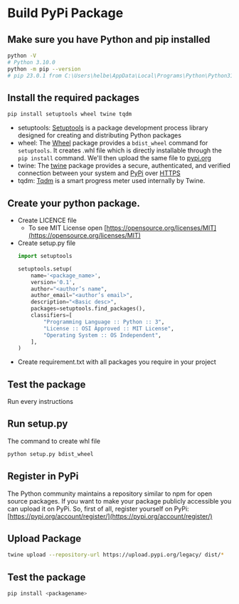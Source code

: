 # Build PyPi Package

## Make sure you have Python and pip installed

```bash
python -V
# Python 3.10.0
python -m pip --version
# pip 23.0.1 from C:\Users\helbe\AppData\Local\Programs\Python\Python310\lib\site-packages\pip (python 3.10)
```
## Install the required packages

```bash
pip install setuptools wheel twine tqdm
```
- setuptools: [Setuptools](https://pypi.org/project/setuptools/) is a package development process library designed for creating and distributing Python packages
- wheel: The [Wheel](https://pypi.org/project/wheel/) package provides a `bdist_wheel` command for `setuptools`. It creates .whl file which is directly installable through the `pip install` command. We'll then upload the same file to [pypi.org](https://pypi.org/)
- twine: The [twine](https://pypi.org/project/twine/) package provides a secure, authenticated, and verified connection between your system and [PyPi](https://pypi.org/) over [HTTPS](https://en.wikipedia.org/wiki/HTTPS)
- tqdm: [Tqdm](https://pypi.org/project/tqdm/) is a smart progress meter used internally by Twine.

## Create your python package.
- Create LICENCE file
  - To see MIT License open [https://opensource.org/licenses/MIT](https://opensource.org/licenses/MIT)
- Create setup.py file
	```python
	import setuptools 

	setuptools.setup( 
		name='<package_name>', 
		version='0.1', 
		author="<author’s name", 
		author_email="<author’s email>", 
		description="<Basic desc>", 
		packages=setuptools.find_packages(), 
		classifiers=[
			"Programming Language :: Python :: 3", 
			"License :: OSI Approved :: MIT License", 
			"Operating System :: OS Independent", 
		],
	)
	```
- Create requirement.txt with all packages you require in your project

## Test the package
Run every instructions 

## Run setup.py
The command to create whl file
```bash
python setup.py bdist_wheel
```

## Register in PyPi
The Python community maintains a repository similar to npm for open source packages. If you want to make your package publicly accessible you can upload it on PyPi. So, first of all, register yourself on PyPi: [https://pypi.org/account/register/](https://pypi.org/account/register/)

## Upload Package
```bash
twine upload --repository-url https://upload.pypi.org/legacy/ dist/*
```

## Test the package
```bash
pip install <packagename>
```

